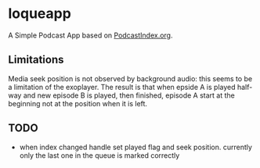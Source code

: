 # loqueapp

A Simple Podcast App based on [PodcastIndex.org](https://podcastindex.org).

## Limitations

Media seek position is not observed by background audio: this seems to be a limitation of the exoplayer. The result is that when epside A is played half-way
and new episode B is played, then finished, episode A start at the beginning not at the position when it is left.

## TODO

- when index changed handle set played flag and seek position. currently only the last one in the queue is marked correctly

